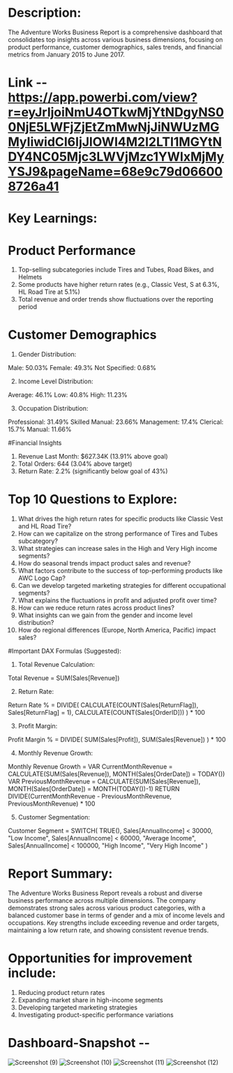 # Description:
The Adventure Works Business Report is a comprehensive dashboard that consolidates top insights across various business dimensions, 
focusing on product performance, customer demographics, sales trends, and financial metrics from January 2015 to June 2017.

# Link -- https://app.powerbi.com/view?r=eyJrIjoiNmU4OTkwMjYtNDgyNS00NjE5LWFjZjEtZmMwNjJiNWUzMGMyIiwidCI6IjJlOWI4M2I2LTI1MGYtNDY4NC05Mjc3LWVjMzc1YWIxMjMyYSJ9&pageName=68e9c79d066008726a41

# Key Learnings:

# Product Performance


1. Top-selling subcategories include Tires and Tubes, Road Bikes, and Helmets
2. Some products have higher return rates (e.g., Classic Vest, S at 6.3%, HL Road Tire at 5.1%)
3. Total revenue and order trends show fluctuations over the reporting period


# Customer Demographics


1. Gender Distribution:

Male: 50.03%
Female: 49.3%
Not Specified: 0.68%


2. Income Level Distribution:

Average: 46.1%
Low: 40.8%
High: 11.23%


3. Occupation Distribution:

Professional: 31.49%
Skilled Manual: 23.66%
Management: 17.4%
Clerical: 15.7%
Manual: 11.66%




#Financial Insights


1. Revenue Last Month: $627.34K (13.91% above goal)
2. Total Orders: 644 (3.04% above target)
3. Return Rate: 2.2% (significantly below goal of 43%)

# Top 10 Questions to Explore:

1. What drives the high return rates for specific products like Classic Vest and HL Road Tire?
2. How can we capitalize on the strong performance of Tires and Tubes subcategory?
3. What strategies can increase sales in the High and Very High income segments?
4. How do seasonal trends impact product sales and revenue?
5. What factors contribute to the success of top-performing products like AWC Logo Cap?
6. Can we develop targeted marketing strategies for different occupational segments?
7. What explains the fluctuations in profit and adjusted profit over time?
8. How can we reduce return rates across product lines?
9. What insights can we gain from the gender and income level distribution?
10. How do regional differences (Europe, North America, Pacific) impact sales?

#Important DAX Formulas (Suggested):

1. Total Revenue Calculation:

Total Revenue = SUM(Sales[Revenue])

2. Return Rate:

Return Rate % = 
DIVIDE(
    CALCULATE(COUNT(Sales[ReturnFlag]), Sales[ReturnFlag] = 1),
    CALCULATE(COUNT(Sales[OrderID]))
) * 100

3. Profit Margin:

Profit Margin % = 
DIVIDE(
    SUM(Sales[Profit]),
    SUM(Sales[Revenue])
) * 100

4. Monthly Revenue Growth:

Monthly Revenue Growth = 
VAR CurrentMonthRevenue = CALCULATE(SUM(Sales[Revenue]), MONTH(Sales[OrderDate]) = TODAY())
VAR PreviousMonthRevenue = CALCULATE(SUM(Sales[Revenue]), MONTH(Sales[OrderDate]) = MONTH(TODAY())-1)
RETURN 
DIVIDE(CurrentMonthRevenue - PreviousMonthRevenue, PreviousMonthRevenue) * 100

5. Customer Segmentation:

Customer Segment = 
SWITCH(
    TRUE(),
    Sales[AnnualIncome] < 30000, "Low Income",
    Sales[AnnualIncome] < 60000, "Average Income",
    Sales[AnnualIncome] < 100000, "High Income",
    "Very High Income"
)


# Report Summary:
The Adventure Works Business Report reveals a robust and diverse business performance across multiple dimensions. 
The company demonstrates strong sales across various product categories, with a balanced customer base in terms of gender and a mix of income levels and occupations. 
Key strengths include exceeding revenue and order targets, maintaining a low return rate, and showing consistent revenue trends.

# Opportunities for improvement include:

1. Reducing product return rates
2. Expanding market share in high-income segments
3. Developing targeted marketing strategies
4. Investigating product-specific performance variations

# Dashboard-Snapshot --
![Screenshot (9)](https://github.com/user-attachments/assets/63c841ea-d5c7-4ed8-8280-9a5da9acb975)
![Screenshot (10)](https://github.com/user-attachments/assets/8fb410da-982c-46d6-ba2a-a99f54dc28b1)
![Screenshot (11)](https://github.com/user-attachments/assets/062419d8-8ee2-4d1e-9ca3-8e3836024903)
![Screenshot (12)](https://github.com/user-attachments/assets/9d67741e-b1c5-47a6-b10b-f41c2d0d4c0b)


